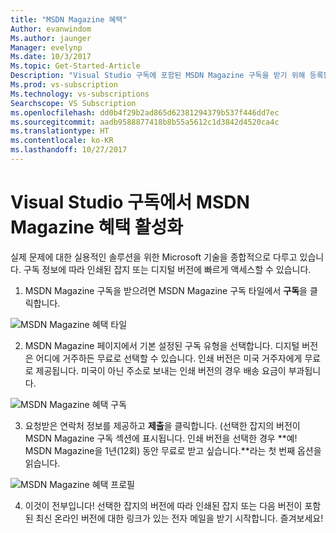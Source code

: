 ```yaml
---
title: "MSDN Magazine 혜택"
Author: evanwindom
Ms.author: jaunger
Manager: evelynp
Ms.date: 10/3/2017
Ms.topic: Get-Started-Article
Description: "Visual Studio 구독에 포함된 MSDN Magazine 구독을 받기 위해 등록합니다."
Ms.prod: vs-subscription
Ms.technology: vs-subscriptions
Searchscope: VS Subscription
ms.openlocfilehash: dd0b4f29b2ad865d62381294379b537f446dd7ec
ms.sourcegitcommit: aadb9588877418b8b55a5612c1d3842d4520ca4c
ms.translationtype: HT
ms.contentlocale: ko-KR
ms.lasthandoff: 10/27/2017
---
```

# <a name="activating-the-msdn-magazine-benefit-in-visual-studio-subscriptions"></a>Visual Studio 구독에서 MSDN Magazine 혜택 활성화

실제 문제에 대한 실용적인 솔루션을 위한 Microsoft 기술을 종합적으로 다루고 있습니다.  구독 정보에 따라 인쇄된 잡지 또는 디지털 버전에 빠르게 액세스할 수 있습니다.  

1.  MSDN Magazine 구독을 받으려면 MSDN Magazine 구독 타일에서 **구독**을 클릭합니다. 

![MSDN Magazine 혜택 타일](_img\vs-msdn\vs-msdn-tile.png)

2.  MSDN Magazine 페이지에서 기본 설정된 구독 유형을 선택합니다.  디지털 버전은 어디에 거주하든 무료로 선택할 수 있습니다.  인쇄 버전은 미국 거주자에게 무료로 제공됩니다.  미국이 아닌 주소로 보내는 인쇄 버전의 경우 배송 요금이 부과됩니다.  

![MSDN Magazine 혜택 구독](_img\vs-msdn\vs-msdn-subs-page-resized.png)

3.  요청받은 연락처 정보를 제공하고 **제출**을 클릭합니다.  (선택한 잡지의 버전이 MSDN Magazine 구독 섹션에 표시됩니다.  인쇄 버전을 선택한 경우 **예!  MSDN Magazine을 1년(12회) 동안 무료로 받고 싶습니다.**라는 첫 번째 옵션을 읽습니다.

![MSDN Magazine 혜택 프로필](_img\vs-msdn\vs-msdn-profile.png)

4.  이것이 전부입니다!  선택한 잡지의 버전에 따라 인쇄된 잡지 또는 다음 버전이 포함된 최신 온라인 버전에 대한 링크가 있는 전자 메일을 받기 시작합니다.  즐겨보세요!